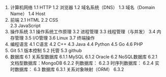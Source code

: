 1. 计算机网络
    1.1 HTTP 
    1.2 浏览器
    1.2 域名系统（DNS）
    1.3 域名（Domain Name）
    1.4 Host
2. 前端
    2.1 HTML
    2.2 CSS  
    2.3 JavaScript
3. 操作系统
   3.1 操作系统工作原理
   3.2 进程管理
   3.3 线程管理（与并发）
   3.4 内存管理
   3.5 I/O管理
   3.6 Linux
   3.7 终端操作
4. 编程语言
   4.1 C语言
   4.2 C++
   4.3 Java
   4.4 Python
   4.5 Go
   4.6 PHP
5. Git
   5.1 版本控制
   5.2 托管
   5.3 github
6. 数据库
    6.1 关系型数据库
        6.1.1 MySQL
        6.1.2 Oracle
   6.2 NoSQL数据库
        6.2.1 文档型数据库：MongoDB
        6.2.2 列数据库：
        6.2.3 时序列数据库：
        6.2.4 实时数据库：
   6.3 数据库
        6.3.1 关系对象映射（ORM）
        6.3.2 
